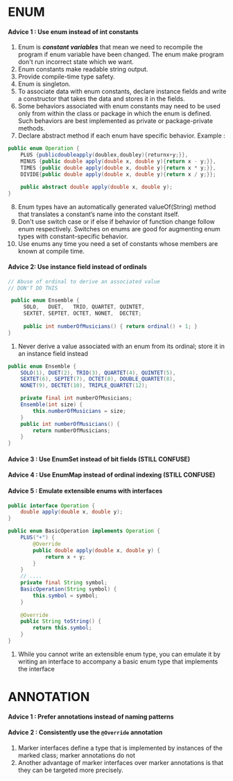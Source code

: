 # ENUM
#### Advice 1 : Use enum instead of int constants
1. Enum is _**constant variables**_ that mean we need to recompile the program if enum variable have been changed. The enum make program don't run incorrect state which we want.
2. Enum constants make readable string output.
3. Provide compile-time type safety.
4. Enum is singleton.
5. To associate data with enum constants, declare instance fields and write a constructor that takes the data and stores it in the fields.
6. Some behaviors associated with enum constants may need to be used only from within the class or package in which the enum is defined. Such behaviors are best implemented as private or package-private methods.
7. Declare abstract method if each enum have specific behavior.
Example :
```java
public enum Operation {  
	PLUS {publicdoubleapply(doublex,doubley){returnx+y;}}, 
	MINUS {public double apply(double x, double y){return x - y;}}, 
	TIMES {public double apply(double x, double y){return x * y;}}, 
	DIVIDE{public double apply(double x, double y){return x / y;}};

	public abstract double apply(double x, double y);
}
```

8. Enum types have an automatically generated valueOf(String) method that translates a constant’s name into the constant itself.
9. Don't use switch case or if else if behavior of function change follow enum respectively. Switches on enums are good for augmenting enum types with constant-specific behavior.
10. Use enums any time you need a set of constants whose members are known at compile time. 

#### Advice 2: Use instance field instead of ordinals
```java
// Abuse of ordinal to derive an associated value 
// DON'T DO THIS

 public enum Ensemble {
	 SOLO,   DUET,   TRIO, QUARTET, QUINTET,
     SEXTET, SEPTET, OCTET, NONET,  DECTET; 
     
	 public int numberOfMusicians() { return ordinal() + 1; }
}
```
1. Never derive a value associated with an enum from its ordinal; store it in an instance field instead
```java
public enum Ensemble {
	SOLO(1), DUET(2), TRIO(3), QUARTET(4), QUINTET(5),
    SEXTET(6), SEPTET(7), OCTET(8), DOUBLE_QUARTET(8),
    NONET(9), DECTET(10), TRIPLE_QUARTET(12); 

	private final int numberOfMusicians;  
	Ensemble(int size) { 
		this.numberOfMusicians = size; 
	} 
	public int numberOfMusicians() { 
		return numberOfMusicians; 
	}
}
```

#### Advice 3 : Use EnumSet instead of bit fields (STILL CONFUSE)
#### Advice 4 : Use EnumMap instead of ordinal indexing  (STILL CONFUSE)
#### Advice 5 : Emulate extensible enums with interfaces
```java
public interface Operation {
	double apply(double x, double y);
}

public enum BasicOperation implements Operation {
	PLUS("+") {
		@Override
		public double apply(double x, double y) {
			return x + y;
		}
	}
	// ....
	private final String symbol;
	BasicOperation(String symbol) {
		this.symbol = symbol;
	}
	
	@Override
	public String toString() {
		return this.symbol;
	}
}
```
1. While you cannot write an extensible enum type, you can emulate it by writing an interface to accompany a basic enum type that implements the interface

# ANNOTATION

#### Advice 1 : Prefer annotations instead of naming patterns
#### Advice 2 : Consistently use the `@Override` annotation
1. Marker interfaces define a type that is implemented by instances of the marked class; marker annotations do not
2. Another advantage of marker interfaces over marker annotations is that they can be targeted more precisely.
<!--stackedit_data:
eyJoaXN0b3J5IjpbLTE3NDk0MjIxMTYsLTEwNjU2MDIzNTIsLT
MwMzcwOTQ2MCwtMTMxOTY1MDI1NCwyMTI5MjIzNjIzLC0xMjg3
MzU4NjQ5LDE1NTMyNjQwOTgsLTIxMzg0MTM3ODNdfQ==
-->